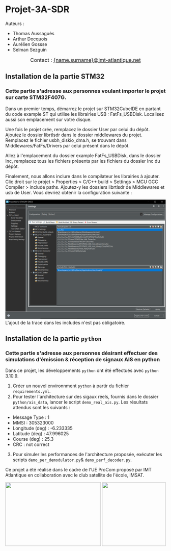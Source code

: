 # Projet-3A-SDR

Auteurs :
* Thomas Aussaguès
* Arthur Docquois
* Aurélien Gossse 
* Selman Sezguin

<CENTER>
<font size="3"> Contact : <a href="mailto:arthur.docquois@imt-atlantique.net@example.com">{name.surname}@imt-atlantique.net</a></font></p>
</CENTER>

## Installation de la partie STM32

### Cette partie s'adresse aux personnes voulant importer le projet sur carte STM32F407G. 
Dans un premier temps, démarrez le projet sur STM32CubeIDE en partant du code example ST qui utilise les librairies USB : FatFs_USBDisk. Localisez aussi son emplacement sur votre disque.

Une fois le projet crée, remplacez le dossier User par celui du dépôt. 
Ajoutez le dossier librtlsdr dans le dossier middlewares du projet.
Remplacez le fichier usbh_diskio_dma.h, se trouvant dans Middlewares/FatFs/Drivers par celui présent dans le dépôt. 

Allez à l'emplacement du dossier example FatFs_USBDisk, dans le dossier Inc, remplacez tous les fichiers présents par les fichiers du dossier Inc du dépôt.

Finalement, nous allons inclure dans le compilateur les librairies à ajouter. Clic droit sur le projet > Properties > C/C++ build > Settings > MCU GCC Compiler > include paths. Ajoutez-y les dossiers librtlsdr de Middlewares et usb de User. Vous devriez obtenir la configuration suivante : 

<CENTER>
<img src="images/STM32Cube-includeLibrairies.PNG" width="800"/>
</CENTER>
L'ajout de la trace dans les includes n'est pas obligatoire. 

## Installation de la partie ```python```

### Cette partie s'adresse aux personnes désirant effectuer des simulations d'émission & réception de signaux AIS en python

Dans ce projet, les développements ```python``` ont été effectués avec ```python```  3.10.9.

1) Créer un nouvel environnment ```python``` à partir du fichier ```requirements.yml```.
2) Pour tester l'architecture sur des sigaux réels, fournis dans le dossier ```python/ais_data```, lancer le script ```demo_real_ais.py```. Les résultats attendus sont les suivants :

- Message Type    : 1
- MMSI            : 305323000
- Longitude (deg) : -6.233335
- Latitude (deg)  : 47.996025
- Course (deg)    : 25.3
- CRC             : not correct

3. Pour simuler les performances de l'architecture proposée, exécuter les scripts ```demo_per_demodulator.py```& ```demo_perf_decoder.py```.

Ce projet a été réalisé dans le cadre de l'UE ProCom proposé par IMT Atlantique en collaboration avec le club satellite de l'école, IMSAT.

<CENTER>
<p float="center">
  <img
src="https://www.imt-atlantique.fr/sites/default/files/Images/Ecole/charte-graphique/IMT_Atlantique_logo_RVB_Baseline_400x272.jpg"
WIDTH=300 HEIGHT=200>
  <img
src="https://avatars.githubusercontent.com/u/93446255?s=200&v=4"
WIDTH=200 HEIGHT=200>
</p>
</CENTER>
